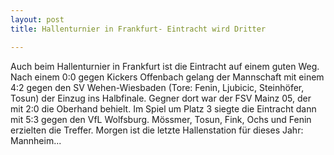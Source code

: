 ```yaml
---
layout: post
title: Hallenturnier in Frankfurt- Eintracht wird Dritter

---
```


Auch beim Hallenturnier in Frankfurt ist die Eintracht auf einem guten Weg. Nach einem 0:0 gegen Kickers Offenbach gelang der Mannschaft mit einem 4:2 gegen den SV Wehen-Wiesbaden (Tore: Fenin, Ljubicic, Steinhöfer, Tosun) der Einzug ins Halbfinale. Gegner dort war der FSV Mainz 05, der mit 2:0 die Oberhand behielt. Im Spiel um Platz 3 siegte die Eintracht dann mit 5:3 gegen den VfL Wolfsburg. Mössmer, Tosun, Fink, Ochs und Fenin erzielten die Treffer. Morgen ist die letzte Hallenstation für dieses Jahr: Mannheim...


